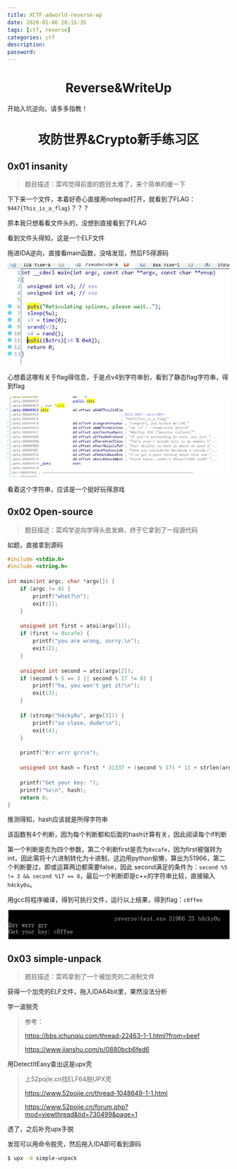 ```yaml
---
title: XCTF-adworld-reverse-wp
date: 2020-01-06 20:15:35
tags: [ctf, reverse]
categories: ctf
description:
password:
---
```






# <center>Reverse&WriteUp</center>



开始入坑逆向，请多多指教！





# <center>攻防世界&Crypto新手练习区</center>







## 0x01 insanity



> 题目描述：菜鸡觉得前面的题目太难了，来个简单的缓一下



下下来一个文件，本着好奇心直接用notepad打开，就看到了FLAG：`9447{This_is_a_flag}`？？？

原本我只想看看文件头的，没想到直接看到了FLAG

看到文件头得知，这是一个ELF文件

拖进IDA逆向，直接看main函数，没啥发现，然后F5得源码

![](XCTF-adworld-reverse-wp/1_2.jpg)

心想着这哪有关于flag得信息，于是点v4到字符串到，看到了静态flag字符串，得到flag

![](XCTF-adworld-reverse-wp/1_1.jpg)

看着这个字符串，应该是一个挺好玩得游戏





## 0x02 Open-source



> 题目描述：菜鸡学逆向学得头皮发麻，终于它拿到了一段源代码



如题，直接拿到源码

```c++
#include <stdio.h>
#include <string.h>

int main(int argc, char *argv[]) {
    if (argc != 4) {
    	printf("what?\n");
    	exit(1);
    }

    unsigned int first = atoi(argv[1]);
    if (first != 0xcafe) {
    	printf("you are wrong, sorry.\n");
    	exit(2);
    }

    unsigned int second = atoi(argv[2]);
    if (second % 5 == 3 || second % 17 != 8) {
    	printf("ha, you won't get it!\n");
    	exit(3);
    }

    if (strcmp("h4cky0u", argv[3])) {
    	printf("so close, dude!\n");
    	exit(4);
    }

    printf("Brr wrrr grr\n");

    unsigned int hash = first * 31337 + (second % 17) * 11 + strlen(argv[3]) - 1615810207;

    printf("Get your key: ");
    printf("%x\n", hash);
    return 0;
}

```

推测得知，hash应该就是所得字符串

该函数有4个判断，因为每个判断都和后面的hash计算有关，因此阅读每个if判断

第一个判断是否为四个参数，第二个判断first是否为`0xcafe`，因为first被强转为int，因此需将十六进制转化为十进制，这边用python偷懒，算出为51966，第二个判断要过，即或运算两边都需要false，因此 second满足的条件为：`second %5 != 3 && second %17 == 8`，最后一个判断即是c++的字符串比较，直接输入`h4cky0u`。

用gcc将程序编译，得到可执行文件，运行以上结果，得到flag：`c0ffee`

![](XCTF-adworld-reverse-wp/2_1.jpg)







## 0x03 simple-unpack



> 题目描述：菜鸡拿到了一个被加壳的二进制文件



获得一个加壳的ELF文件，拖入IDA64bit里，果然没法分析

学一波脱壳

> 参考：
>
> https://bbs.ichunqiu.com/thread-22463-1-1.html?from=beef
>
> https://www.jianshu.com/p/0880bcb6fed6

用DetectItEasy查出这是upx壳



> 上52pojie.cn找ELF64脱UPX壳
>
> https://www.52pojie.cn/thread-1048649-1-1.html
>
> https://www.52pojie.cn/forum.php?mod=viewthread&tid=730499&page=1
>
> 



透了，之后补充upx手脱

发现可以用命令脱壳，然后拖入IDA即可看到源码

```sh
$ upx -d simple-unpack
```









